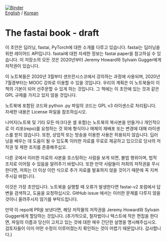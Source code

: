 [![Binder](https://mybinder.org/badge_logo.svg)](https://mybinder.org/v2/gh/fastai/fastbook/master)  
[English](https://github.com/fastai/fastbook/blob/master/README.md) / [Korean](https://github.com/fastai/fastbook/blob/master/README_ko.md)

# The fastai book - draft

이 초안은 딥러닝, fastai, PyTorch에 대한 소개를 다루고 있습니다. fastai는 딥러닝을 위한 레이어드 API입니다. fastai에 대한 자세한 정보는 fastai paper을 참고하실 수 있습니다. 이 저장소의 모든 것은 2020년부터 Jeremy Howard와 Sylvain Gugger에게 저작권이 있습니다.

이 노트북들은 2020년 3월부터 샌프란시스코에서 강의하는 과정에 사용되며, 2020년 7월경부터는 MOOC 강좌로 이용할 수 있을 것입니다. 우리의 계획은 이 노트북들이 이 책의 기본이 되어 선주문할 수 있게 하는 것입니다. 그 책에는 이 초안에 있는 것과 같은 GPL 규제를 가지고 있지 않을 것입니다.

노트북에 포함된 코드와 python .py 파일의 코드는 GPL v3 라이센스로 처리됩니다. 자세한 내용은 License 파일을 참조하십시오.

나머지(노트북 및 기타 모든 마크다운 셀 포함)는 노트북의 복사본을 만들거나 개인적으로 이 리포(repo)를 요청하는 것 외에 형식이나 매체의 재배포 또는 변경에 대해 라이센스를 받지 않습니다. 또한, 상업적 또는 방송을 이용한 사용은 허용되지 않습니다. 딥러닝을 배우는 데 도움이 될 수 있도록 이러한 자료를 무료로 제공하고 있으므로 당사의 저작권 및 제한 조치를 존중해주십오.

다른 곳에서 이러한 자료의 사본을 호스팅하는 사람을 보게 되면, 불법 행위이며, 법적 조치로 이어질 수 있음을 알려주기 바랍니다. 또한 만약 사람들이 저희의 저작권을 무시한다면, 저희는 더 이상 이런 식으로 추가 자료를 발표하지 않을 것이기 때문에 꼭 지켜주시길 바랍니다.

이것은 가장 초안입니다. 노트북을 실행할 때 오류가 발생한다면 fastai-v2 포럼에서 답변을 검색하고, 도움을 요청하십시오. GitHub issue 에서는 이러한 문제를 다루지 않을 것이니 올려주시지 않기를 부탁드립니다.

만약 이 repo에 PR을 보낸다면, 해당 저작물의 저작권을 Jeremy Howard와 Sylvain Gugger에게 할당하는 것입니다. (추가적으로, 철자법이나 텍스트에 작은 편집을 한다면, 파일의 이름과 당신이 고치고 있는 것에 대한 매우 간단한 설명을 명시해주십시오. 검토자들이 이미 어떤 수정이 이루어졌는지 확인하는 것이 어렵기 때문입니다. 감사합니다.)